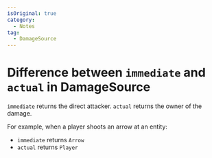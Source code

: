 ```yaml
---
isOriginal: true
category:
  - Notes
tag:
  - DamageSource
---
```


# Difference between `immediate` and `actual` in DamageSource

`immediate` returns the direct attacker.
`actual` returns the owner of the damage.

For example, when a player shoots an arrow at an entity:
- `immediate` returns `Arrow`
- `actual` returns `Player`